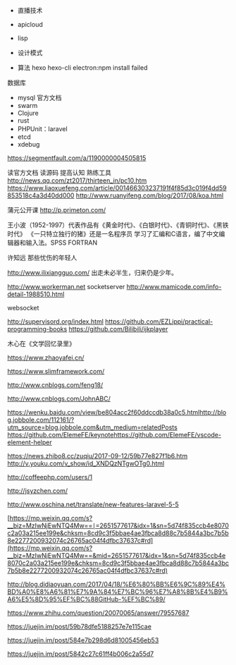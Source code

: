 - 直播技术
- apicloud
- lisp

- 设计模式

- 算法 hexo hexo-cli electron:npm install failed

数据库

- mysql 官方文档
- swarm
- Clojure
- rust
- PHPUnit：laravel
- etcd
- xdebug

<https://segmentfault.com/a/1190000004505815>

读官方文档 读源码 提高认知 熟练工具 <http://news.qq.com/zt2017/thirteen_in/pc10.htm> <https://www.liaoxuefeng.com/article/001466303237191f4f85d3c019f4dd59853518c4a3d40dd000> <http://www.ruanyifeng.com/blog/2017/08/koa.html>

蒲元公开课 <http://p.primeton.com/>

王小波（1952-1997）代表作品有《黄金时代》、《白银时代》、《青铜时代》、《黑铁时代》 《一只特立独行的猪》还是一名程序员 学习了汇编和C语言，编了中文编辑器和输入法。SPSS FORTRAN

许知远 那些忧伤的年轻人

<http://www.ilixiangguo.com/> 出走未必半生，归来仍是少年。

<http://www.workerman.net> socketserver <http://www.mamicode.com/info-detail-1988510.html>

websocket

<http://supervisord.org/index.html> <https://github.com/EZLippi/practical-programming-books> <https://github.com/Bilibili/ijkplayer>

木心在《文学回忆录里》

<https://www.zhaoyafei.cn/>

<https://www.slimframework.com/>

<http://www.cnblogs.com/feng18/>

<http://www.cnblogs.com/JohnABC/>

<https://wenku.baidu.com/view/be804acc2f60ddccdb38a0c5.html><http://blog.jobbole.com/112161/?utm_source=blog.jobbole.com&utm_medium=relatedPosts> <https://github.com/ElemeFE/keynote><https://github.com/ElemeFE/vscode-element-helper>

<https://news.zhibo8.cc/zuqiu/2017-09-12/59b77e827f1b6.htm> <http://v.youku.com/v_show/id_XNDQzNTgwOTg0.html>

<http://coffeephp.com/users/1>

<http://jsyzchen.com/>

<http://www.oschina.net/translate/new-features-laravel-5-5>

[https://mp.weixin.qq.com/s?__biz=MzIwNjEwNTQ4Mw==∣=2651577617&idx=1&sn=5d74f835ccb4e8070c2a03a215ee199e&chksm=8cd9c3f5bbae4ae3fbca8d88c7b5844a3bc7b5b8e2277200932074c26765ac04f4dfbc37637c#rd](https://mp.weixin.qq.com/s?__biz=MzIwNjEwNTQ4Mw==&mid=2651577617&idx=1&sn=5d74f835ccb4e8070c2a03a215ee199e&chksm=8cd9c3f5bbae4ae3fbca8d88c7b5844a3bc7b5b8e2277200932074c26765ac04f4dfbc37637c#rd)

<http://blog.didiaoyuan.com/2017/04/18/%E6%80%BB%E6%9C%89%E4%BD%A0%E8%A6%81%E7%9A%84%E7%BC%96%E7%A8%8B%E4%B9%A6%E5%8D%95%EF%BC%88GitHub-%EF%BC%89/>

<https://www.zhihu.com/question/20070065/answer/79557687>

<https://juejin.im/post/59b78dfe5188257e7e115cae>

<https://juejin.im/post/584e7b298d6d81005456eb53>

<https://juejin.im/post/5842c27c61ff4b006c2a55d7>
